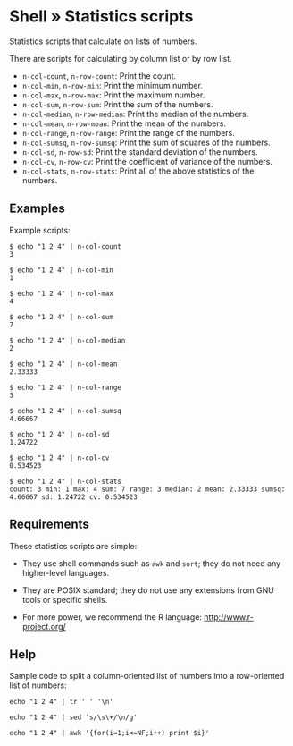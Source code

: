 # Shell » Statistics scripts

Statistics scripts that calculate on lists of numbers.

There are scripts for calculating by column list or by row list.

  * `n-col-count`, `n-row-count`: Print the count.
  * `n-col-min`, `n-row-min`: Print the minimum number.
  * `n-col-max`, `n-row-max`: Print the maximum number.
  * `n-col-sum`, `n-row-sum`: Print the sum of the numbers.
  * `n-col-median`, `n-row-median`: Print the median of the numbers.
  * `n-col-mean`, `n-row-mean`: Print the mean of the numbers.
  * `n-col-range`, `n-row-range`: Print the range of the numbers.
  * `n-col-sumsq`, `n-row-sumsq`: Print the sum of squares of the numbers.
  * `n-col-sd`, `n-row-sd`: Print the standard deviation of the numbers.
  * `n-col-cv`, `n-row-cv`: Print the coefficient of variance of the numbers.
  * `n-col-stats`, `n-row-stats`: Print all of the above statistics of the numbers.


## Examples

Example scripts:

    $ echo "1 2 4" | n-col-count
    3

    $ echo "1 2 4" | n-col-min
    1

    $ echo "1 2 4" | n-col-max
    4

    $ echo "1 2 4" | n-col-sum
    7

    $ echo "1 2 4" | n-col-median
    2

    $ echo "1 2 4" | n-col-mean
    2.33333

    $ echo "1 2 4" | n-col-range
    3

    $ echo "1 2 4" | n-col-sumsq
    4.66667

    $ echo "1 2 4" | n-col-sd
    1.24722

    $ echo "1 2 4" | n-col-cv
    0.534523

    $ echo "1 2 4" | n-col-stats
    count: 3 min: 1 max: 4 sum: 7 range: 3 median: 2 mean: 2.33333 sumsq: 4.66667 sd: 1.24722 cv: 0.534523


## Requirements

These statistics scripts are simple:

  * They use shell commands such as `awk` and `sort`; they do not need any higher-level languages.

  * They are POSIX standard; they do not use any extensions from GNU tools or specific shells.

  * For more power, we recommend the R language: http://www.r-project.org/


## Help

Sample code to split a column-oriented list of numbers into a row-oriented list of numbers:

    echo "1 2 4" | tr ' ' '\n'

    echo "1 2 4" | sed 's/\s\+/\n/g'

    echo "1 2 4" | awk '{for(i=1;i<=NF;i++) print $i}'
